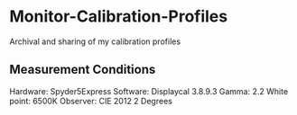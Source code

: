 # Monitor-Calibration-Profiles
Archival and sharing of my calibration profiles

## Measurement Conditions
Hardware: Spyder5Express
Software: Displaycal 3.8.9.3
Gamma: 2.2
White point: 6500K
Observer: CIE 2012 2 Degrees
